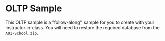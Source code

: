 # OLTP Sample

This OLTP sample is a "follow-along" sample for you to create with your instructor in-class. You will need to restore the required database from the `A01-School.zip`.
